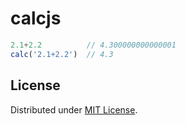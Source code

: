 # calcjs

```javascript
2.1+2.2          // 4.300000000000001
calc('2.1+2.2')  // 4.3
```

## License

Distributed under [MIT License](http://opensource.org/licenses/MIT).
